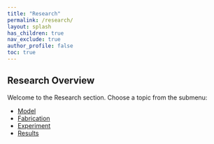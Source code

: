 ```yaml
---
title: "Research"
permalink: /research/
layout: splash
has_children: true
nav_exclude: true
author_profile: false
toc: true
---
```


## Research Overview

Welcome to the Research section. Choose a topic from the submenu:
- [Model](/oscillight-msca/research/model/)
- [Fabrication](/oscillight-msca/research/fabrication/)
- [Experiment](/oscillight-msca/research/experiment/)
- [Results](/oscillight-msca/research/results/)
